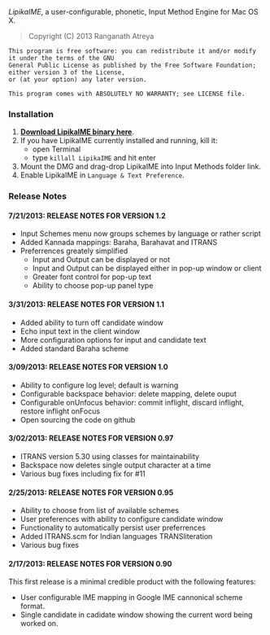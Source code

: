 _LipikaIME_, a user-configurable, phonetic, Input Method Engine for Mac OS X.

> Copyright (C) 2013 Ranganath Atreya

```
This program is free software: you can redistribute it and/or modify it under the terms of the GNU 
General Public License as published by the Free Software Foundation; either version 3 of the License, 
or (at your option) any later version.

This program comes with ABSOLUTELY NO WARRANTY; see LICENSE file.
```

### Installation ###

1. __[Download LipikaIME binary here](https://s3.amazonaws.com/sanskrit/LipikaIME.dmg)__.
2. If you have LipikaIME currently installed and running, kill it:
    * open Terminal
    * type ```killall LipikaIME``` and hit enter
3. Mount the DMG and drag-drop LipikaIME into Input Methods folder link.
4. Enable LipikaIME in ```Language & Text Preference```.


### Release Notes ###


#### 7/21/2013: RELEASE NOTES FOR VERSION 1.2 ####
* Input Schemes menu now groups schemes by language or rather script
* Added Kannada mappings: Baraha, Barahavat and ITRANS
* Preferrences greately simplified
  * Input and Output can be displayed or not
  * Input and Output can be displayed either in pop-up window or client
  * Greater font control for pop-up text
  * Ability to choose pop-up panel type


#### 3/31/2013: RELEASE NOTES FOR VERSION 1.1 ####
* Added ability to turn off candidate window
* Echo input text in the client window
* More configuration options for input and candidate text
* Added standard Baraha scheme


#### 3/09/2013: RELEASE NOTES FOR VERSION 1.0 ####
* Ability to configure log level; default is warning
* Configurable backspace behavior: delete mapping, delete ouput
* Configurable onUnfocus behavior: commit inflight, discard inflight, restore inflight onFocus
* Open sourcing the code on github


#### 3/02/2013: RELEASE NOTES FOR VERSION 0.97 ####
* ITRANS version 5.30 using classes for maintainability
* Backspace now deletes single output character at a time
* Various bug fixes including fix for #11


#### 2/25/2013: RELEASE NOTES FOR VERSION 0.95 ####
* Ability to choose from list of available schemes
* User preferences with ability to configure candidate window
* Functionality to automatically persist user preferrences
* Added ITRANS.scm for Indian languages TRANSliteration
* Various bug fixes


#### 2/17/2013: RELEASE NOTES FOR VERSION 0.90 ####
This first release is a minimal credible product with the following features:

* User configurable IME mapping in Google IME cannonical scheme format.
* Single candidate in cadidate window showing the current word being worked on.
